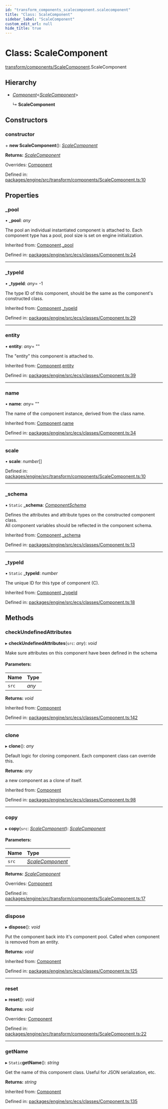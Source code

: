 ```yaml
---
id: "transform_components_scalecomponent.scalecomponent"
title: "Class: ScaleComponent"
sidebar_label: "ScaleComponent"
custom_edit_url: null
hide_title: true
---
```


# Class: ScaleComponent

[transform/components/ScaleComponent](../modules/transform_components_scalecomponent.md).ScaleComponent

## Hierarchy

* [*Component*](ecs_classes_component.component.md)<[*ScaleComponent*](transform_components_scalecomponent.scalecomponent.md)\>

  ↳ **ScaleComponent**

## Constructors

### constructor

\+ **new ScaleComponent**(): [*ScaleComponent*](transform_components_scalecomponent.scalecomponent.md)

**Returns:** [*ScaleComponent*](transform_components_scalecomponent.scalecomponent.md)

Overrides: [Component](ecs_classes_component.component.md)

Defined in: [packages/engine/src/transform/components/ScaleComponent.ts:10](https://github.com/xr3ngine/xr3ngine/blob/716a06460/packages/engine/src/transform/components/ScaleComponent.ts#L10)

## Properties

### \_pool

• **\_pool**: *any*

The pool an individual instantiated component is attached to.
Each component type has a pool, pool size is set on engine initialization.

Inherited from: [Component](ecs_classes_component.component.md).[_pool](ecs_classes_component.component.md#_pool)

Defined in: [packages/engine/src/ecs/classes/Component.ts:24](https://github.com/xr3ngine/xr3ngine/blob/716a06460/packages/engine/src/ecs/classes/Component.ts#L24)

___

### \_typeId

• **\_typeId**: *any*= -1

The type ID of this component, should be the same as the component's constructed class.

Inherited from: [Component](ecs_classes_component.component.md).[_typeId](ecs_classes_component.component.md#_typeid)

Defined in: [packages/engine/src/ecs/classes/Component.ts:29](https://github.com/xr3ngine/xr3ngine/blob/716a06460/packages/engine/src/ecs/classes/Component.ts#L29)

___

### entity

• **entity**: *any*= ""

The "entity" this component is attached to.

Inherited from: [Component](ecs_classes_component.component.md).[entity](ecs_classes_component.component.md#entity)

Defined in: [packages/engine/src/ecs/classes/Component.ts:39](https://github.com/xr3ngine/xr3ngine/blob/716a06460/packages/engine/src/ecs/classes/Component.ts#L39)

___

### name

• **name**: *any*= ""

The name of the component instance, derived from the class name.

Inherited from: [Component](ecs_classes_component.component.md).[name](ecs_classes_component.component.md#name)

Defined in: [packages/engine/src/ecs/classes/Component.ts:34](https://github.com/xr3ngine/xr3ngine/blob/716a06460/packages/engine/src/ecs/classes/Component.ts#L34)

___

### scale

• **scale**: *number*[]

Defined in: [packages/engine/src/transform/components/ScaleComponent.ts:10](https://github.com/xr3ngine/xr3ngine/blob/716a06460/packages/engine/src/transform/components/ScaleComponent.ts#L10)

___

### \_schema

▪ `Static` **\_schema**: [*ComponentSchema*](../interfaces/ecs_interfaces_componentinterfaces.componentschema.md)

Defines the attributes and attribute types on the constructed component class.\
All component variables should be reflected in the component schema.

Inherited from: [Component](ecs_classes_component.component.md).[_schema](ecs_classes_component.component.md#_schema)

Defined in: [packages/engine/src/ecs/classes/Component.ts:13](https://github.com/xr3ngine/xr3ngine/blob/716a06460/packages/engine/src/ecs/classes/Component.ts#L13)

___

### \_typeId

▪ `Static` **\_typeId**: *number*

The unique ID for this type of component (C).

Inherited from: [Component](ecs_classes_component.component.md).[_typeId](ecs_classes_component.component.md#_typeid)

Defined in: [packages/engine/src/ecs/classes/Component.ts:18](https://github.com/xr3ngine/xr3ngine/blob/716a06460/packages/engine/src/ecs/classes/Component.ts#L18)

## Methods

### checkUndefinedAttributes

▸ **checkUndefinedAttributes**(`src`: *any*): *void*

Make sure attributes on this component have been defined in the schema

#### Parameters:

Name | Type |
:------ | :------ |
`src` | *any* |

**Returns:** *void*

Inherited from: [Component](ecs_classes_component.component.md)

Defined in: [packages/engine/src/ecs/classes/Component.ts:142](https://github.com/xr3ngine/xr3ngine/blob/716a06460/packages/engine/src/ecs/classes/Component.ts#L142)

___

### clone

▸ **clone**(): *any*

Default logic for cloning component.
Each component class can override this.

**Returns:** *any*

a new component as a clone of itself.

Inherited from: [Component](ecs_classes_component.component.md)

Defined in: [packages/engine/src/ecs/classes/Component.ts:98](https://github.com/xr3ngine/xr3ngine/blob/716a06460/packages/engine/src/ecs/classes/Component.ts#L98)

___

### copy

▸ **copy**(`src`: [*ScaleComponent*](transform_components_scalecomponent.scalecomponent.md)): [*ScaleComponent*](transform_components_scalecomponent.scalecomponent.md)

#### Parameters:

Name | Type |
:------ | :------ |
`src` | [*ScaleComponent*](transform_components_scalecomponent.scalecomponent.md) |

**Returns:** [*ScaleComponent*](transform_components_scalecomponent.scalecomponent.md)

Overrides: [Component](ecs_classes_component.component.md)

Defined in: [packages/engine/src/transform/components/ScaleComponent.ts:17](https://github.com/xr3ngine/xr3ngine/blob/716a06460/packages/engine/src/transform/components/ScaleComponent.ts#L17)

___

### dispose

▸ **dispose**(): *void*

Put the component back into it's component pool.
Called when component is removed from an entity.

**Returns:** *void*

Inherited from: [Component](ecs_classes_component.component.md)

Defined in: [packages/engine/src/ecs/classes/Component.ts:125](https://github.com/xr3ngine/xr3ngine/blob/716a06460/packages/engine/src/ecs/classes/Component.ts#L125)

___

### reset

▸ **reset**(): *void*

**Returns:** *void*

Overrides: [Component](ecs_classes_component.component.md)

Defined in: [packages/engine/src/transform/components/ScaleComponent.ts:22](https://github.com/xr3ngine/xr3ngine/blob/716a06460/packages/engine/src/transform/components/ScaleComponent.ts#L22)

___

### getName

▸ `Static`**getName**(): *string*

Get the name of this component class.
Useful for JSON serialization, etc.

**Returns:** *string*

Inherited from: [Component](ecs_classes_component.component.md)

Defined in: [packages/engine/src/ecs/classes/Component.ts:135](https://github.com/xr3ngine/xr3ngine/blob/716a06460/packages/engine/src/ecs/classes/Component.ts#L135)
